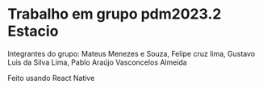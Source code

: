# Trabalho em grupo pdm2023.2 Estacio

Integrantes do grupo: Mateus Menezes e Souza, Felipe cruz lima, Gustavo Luis da Silva Lima, Pablo Araújo Vasconcelos Almeida


Feito usando React Native
